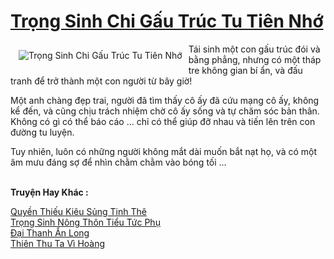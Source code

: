 <a href="https://truyentiki.com/trong-sinh-chi-gau-truc-tu-tien-nho.30622/" title="Trọng Sinh Chi Gấu Trúc Tu Tiên Nhớ"><h1>Trọng Sinh Chi Gấu Trúc Tu Tiên Nhớ</h1></a><div style="display:table"><img align="right" style="float: left; padding: 10px;" src="https://truyentiki.com/a/img/str/src/30622.jpg" alt="Trọng Sinh Chi Gấu Trúc Tu Tiên Nhớ">Tái sinh một con gấu trúc đói và bằng phẳng, nhưng có một tháp tre không gian bí ẩn, và đấu tranh để trở thành một con người từ bây giờ! <p></p> Một anh chàng đẹp trai, người đã tìm thấy cô ấy đã cứu mạng cô ấy, không kể đến, và cũng chịu trách nhiệm chờ cô ấy sống và tự chăm sóc bản thân. Không có gì có thể báo cáo ... chỉ có thể giúp đỡ nhau và tiến lên trên con đường tu luyện. <p></p> Tuy nhiên, luôn có những người không mắt dài muốn bắt nạt họ, và có một âm mưu đáng sợ để nhìn chằm chằm vào bóng tối ...</div><p><br><b>Truyện Hay Khác :</b></p><a href="https://truyentiki.com/quyen-thieu-kieu-sung-tinh-the.30621/" alt="Quyền Thiếu Kiêu Sủng Tinh Thê">Quyền Thiếu Kiêu Sủng Tinh Thê</a><br/><a href="https://github.com/nownovels/truyenhay/tree/master/truyenhay/30554/README.md" alt="Trọng Sinh Nông Thôn Tiểu Tức Phụ">Trọng Sinh Nông Thôn Tiểu Tức Phụ</a><br/><a href="https://github.com/nownovels/top500/tree/master/truyenhay/33924/" alt="Đại Thanh Ẩn Long">Đại Thanh Ẩn Long</a><br/><a href="https://github.com/nownovels/top500/tree/master/truyenhay/33827/" alt="Thiên Thu Ta Vì Hoàng">Thiên Thu Ta Vì Hoàng</a><br/>